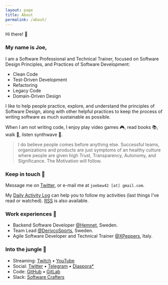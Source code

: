 ```yaml
---
layout: page
title: About
permalink: /about/
---
```


Hi there! :wave:

### My name is Joe,

I am a Software Professional and Technical Trainer, focused on Software Design Principles, and Practices of Software Development:

- Clean Code
- Test-Driven Development
- Refactoring
- Legacy Code
- Domain-Driven Design

I like to help people practice, explore, and understand the principles of Software Design, along with other helpful practices to keep the process of writing software as much sustainable as possible.

When I am not writing code, I enjoy play video games :video_game:, read books :books:, walk :walking:, listen synthwave :musical_note:.

> I do believe people comes before anything else. Successful teams, organizations and products are just symptoms of an healthy culture where people are given high Trust, Transparency, Autonomy, and Significance. The Motivation will follow.

### Keep in touch :bookmark:

Message me on [Twitter](https://twitter.com/joebew42), or e-mail me at `joebew42 [at] gmail.com`.

My [Daily Activity Log](http://joebew42.github.io/events.xml) can help you to follow my activities (last things I've read or watched). [RSS](https://daily2rss.herokuapp.com/rss/?url=http://joebew42.github.io/events) is also available.

### Work experiences :briefcase:

- Backend Software Developer [@Hemnet](https://twitter.com/hemnet), Sweden.
- Team Lead [@DerivcoSports](https://twitter.com/derivcosports), Sweden.
- Agile Software Developer and Technical Trainer [@XPeppers](https://twitter.com/xpeppers), Italy.

### Into the jungle :palm_tree:

- Streaming: [Twitch](https://twitch.tv/joebew42) • [YouTube](https://www.youtube.com/channel/UCEt-X-5yZ86SYTNDbSQgVAQ)
- Social: [Twitter](https://twitter.com/joebew42) • [Telegram](https://t.me/joebew42) • [Diaspora*](https://joindiaspora.com/people/fdc8e995614a2609)
- Code: [GitHub](https://github.com/joebew42) • [GitLab](https://gitlab.com/joebew42)
- Slack: [Software Crafters](http://slack.softwarecraftsmanship.org/)

